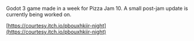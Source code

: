 Godot 3 game made in a week for Pizza Jam 10. A small post-jam update is currently being worked on.

[https://courtesy.itch.io/pbouxhkiir-night](https://courtesy.itch.io/pbouxhkiir-night)
